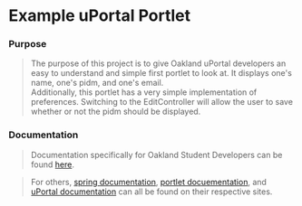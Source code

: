 # Example uPortal Portlet

### Purpose
> The purpose of this project is to give Oakland uPortal developers an easy to understand and simple first portlet to look at. It displays one's name, one's pidm, and one's email.  
> Additionally, this portlet has a very simple implementation of preferences. Switching to the EditController will allow the user to save whether or not the pidm should be displayed.

### Documentation
> Documentation specifically for Oakland Student Developers can be found [here](https://code.oakland.edu/mysail-development/uportal/tree/documentation).  

> For others, [spring documentation](https://spring.io/docs), [portlet docuementation](https://portals.apache.org/pluto/portlet-2.0-apidocs/), and [uPortal documentation](https://wiki.jasig.org/display/UPM40/Home) can all be found on their respective sites.
